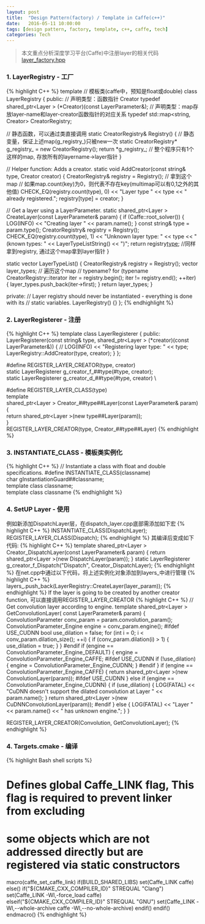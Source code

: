 ```yaml
---
layout: post
title:  "Design Pattern(factory) / Template in Caffe(c++)"
date:   2016-05-11 10:00:00
tags: [design pattern, factory, template, c++, caffe, tech]
categories: Tech
---
```


> 本文重点分析深度学习平台(Caffe)中注册layer的相关代码[layer_factory.hpp](https://github.com/wykvictor/caffe/blob/master/include/caffe/layer_factory.hpp)

### 1. LayerRegistry - 工厂
{% highlight C++ %}
template <typename Dtype>  // 模板类(caffe中，预知是float或double)
class LayerRegistry {
 public:
  // 声明类型：函数指针 Creator
  typedef shared_ptr<Layer<Dtype> > (*Creator)(const LayerParameter&);
  // 声明类型：map存放layer-name和layer-creator函数指针的对应关系
  typedef std::map<string, Creator> CreatorRegistry;

  // 静态函数，可以通过类直接调用
  static CreatorRegistry& Registry() {
    // 静态变量，保证上述map(g_registry_)只被new一次
    static CreatorRegistry* g_registry_ = new CreatorRegistry();
    return *g_registry_;  // 整个程序只有1个这样的map, 存放所有的layername->layer指针
  }

  // Helper function: Adds a creator.
  static void AddCreator(const string& type, Creator creator) {
    CreatorRegistry& registry = Registry();  // 拿到这个map
    // 如果map.count(key)为0，则代表不存在key(multimap可以有0,1之外的其他值)
    CHECK_EQ(registry.count(type), 0)
        << "Layer type " << type << " already registered.";
    registry[type] = creator;
  }

  // Get a layer using a LayerParameter.
  static shared_ptr<Layer<Dtype> > CreateLayer(const LayerParameter& param) {
    if (Caffe::root_solver()) {
      LOG(INFO) << "Creating layer " << param.name();
    }
    const string& type = param.type();
    CreatorRegistry& registry = Registry();
    CHECK_EQ(registry.count(type), 1) << "Unknown layer type: " << type
        << " (known types: " << LayerTypeListString() << ")";
    return registry[type](param);  //同样拿到registry, 通过这个map拿到layer指针
  }

  static vector<string> LayerTypeList() {
    CreatorRegistry& registry = Registry();
    vector<string> layer_types;
    // 遍历这个map
    // typename?
    for (typename CreatorRegistry::iterator iter = registry.begin();
         iter != registry.end(); ++iter) {
      layer_types.push_back(iter->first);
    }
    return layer_types;
  }

 private:
  // Layer registry should never be instantiated - everything is done with its
  // static variables.
  LayerRegistry() {}
};
{% endhighlight %}

### 2. LayerRegisterer - 注册
{% highlight C++ %}
template <typename Dtype>
class LayerRegisterer {
 public:
  LayerRegisterer(const string& type,
                  shared_ptr<Layer<Dtype> > (*creator)(const LayerParameter&)) {
    // LOG(INFO) << "Registering layer type: " << type;
    LayerRegistry<Dtype>::AddCreator(type, creator);
  }
};

#define REGISTER_LAYER_CREATOR(type, creator)                                  \
  static LayerRegisterer<float> g_creator_f_##type(#type, creator<float>);     \
  static LayerRegisterer<double> g_creator_d_##type(#type, creator<double>)    \

#define REGISTER_LAYER_CLASS(type)                                             \
  template <typename Dtype>                                                    \
  shared_ptr<Layer<Dtype> > Creator_##type##Layer(const LayerParameter& param) \
  {                                                                            \
    return shared_ptr<Layer<Dtype> >(new type##Layer<Dtype>(param));           \
  }                                                                            \
  REGISTER_LAYER_CREATOR(type, Creator_##type##Layer)
{% endhighlight %}

### 3. INSTANTIATE_CLASS - 模板类实例化
{% highlight C++ %}
// Instantiate a class with float and double specifications.
#define INSTANTIATE_CLASS(classname) \
  char gInstantiationGuard##classname; \
  template class classname<float>; \
  template class classname<double>
{% endhighlight %}

### 4. SetUP Layer - 使用
例如新添加DispatchLayer层，在dispatch_layer.cpp底部需添加如下宏
{% highlight C++ %}
INSTANTIATE_CLASS(DispatchLayer);
REGISTER_LAYER_CLASS(Dispatch);
{% endhighlight %}
其编译后变成如下代码:
{% highlight C++ %}
template <typename Dtype>
shared_ptr<Layer<Dtype> > Creator_DispatchLayer(const LayerParameter& param) {
  return shared_ptr<Layer<Dtype> >(new DispatchLayer<Dtype>(param));
}
static LayerRegisterer<float> g_creator_f_Dispatch("Dispatch", Creator_DispatchLayer<float>);
{% endhighlight %}
在net.cpp中通过以下代码，将上述实例化对象添加到layers_中进行管理
{% highlight C++ %}
layers_.push_back(LayerRegistry<Dtype>::CreateLayer(layer_param));
{% endhighlight %}
If the layer is going to be created by another creator function, 可以直接调用REGISTER_LAYER_CREATOR
{% highlight C++ %}
// Get convolution layer according to engine.
template <typename Dtype>
shared_ptr<Layer<Dtype> > GetConvolutionLayer(
    const LayerParameter& param) {
  ConvolutionParameter conv_param = param.convolution_param();
  ConvolutionParameter_Engine engine = conv_param.engine();
#ifdef USE_CUDNN
  bool use_dilation = false;
  for (int i = 0; i < conv_param.dilation_size(); ++i) {
    if (conv_param.dilation(i) > 1) {
      use_dilation = true;
    }
  }
#endif
  if (engine == ConvolutionParameter_Engine_DEFAULT) {
    engine = ConvolutionParameter_Engine_CAFFE;
#ifdef USE_CUDNN
    if (!use_dilation) {
      engine = ConvolutionParameter_Engine_CUDNN;
    }
#endif
  }
  if (engine == ConvolutionParameter_Engine_CAFFE) {
    return shared_ptr<Layer<Dtype> >(new ConvolutionLayer<Dtype>(param));
#ifdef USE_CUDNN
  } else if (engine == ConvolutionParameter_Engine_CUDNN) {
    if (use_dilation) {
      LOG(FATAL) << "CuDNN doesn't support the dilated convolution at Layer "
                 << param.name();
    }
    return shared_ptr<Layer<Dtype> >(new CuDNNConvolutionLayer<Dtype>(param));
#endif
  } else {
    LOG(FATAL) << "Layer " << param.name() << " has unknown engine.";
  }
}

REGISTER_LAYER_CREATOR(Convolution, GetConvolutionLayer);
{% endhighlight %}

### 4. Targets.cmake - 编译
{% highlight Bash shell scripts %}
# Defines global Caffe_LINK flag, This flag is required to prevent linker from excluding
# some objects which are not addressed directly but are registered via static constructors
macro(caffe_set_caffe_link)
  if(BUILD_SHARED_LIBS)
    set(Caffe_LINK caffe)
  else()
    if("${CMAKE_CXX_COMPILER_ID}" STREQUAL "Clang")
      set(Caffe_LINK -Wl,-force_load caffe)
    elseif("${CMAKE_CXX_COMPILER_ID}" STREQUAL "GNU")
      set(Caffe_LINK -Wl,--whole-archive caffe -Wl,--no-whole-archive)
    endif()
  endif()
endmacro()
{% endhighlight %}
